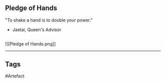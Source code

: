 ## Pledge of Hands
"To shake a hand is to double your power."
- Jaetai, Queen's Advisor
## 
![[Pledge of Hands.png]]

---
## Tags
#Artefact